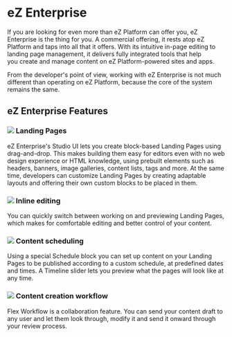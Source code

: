 # eZ Enterprise

If you are looking for even more than eZ Platform can offer you, eZ Enterprise is the thing for you. A commercial offering, it rests atop eZ Platform and taps into all that it offers. With its intuitive in-page editing to landing page management, it delivers fully integrated tools that help you create and manage content on eZ Platform-powered sites and apps.

From the developer's point of view, working with eZ Enterprise is not much different than operating on eZ Platform, because the core of the system remains the same.

## eZ Enterprise Features


### ![](img/Landing_page.png) Landing Pages

eZ Enterprise's Studio UI lets you create block-based Landing Pages using drag-and-drop. This makes building them easy for editors even with no web design experience or HTML knowledge, using prebuilt elements such as headers, banners, image galleries, content lists, tags and more. At the same time, developers can customize Landing Pages by creating adaptable layouts and offering their own custom blocks to be placed in them.

### ![](img/edit_icon.png) Inline editing

You can quickly switch between working on and previewing Landing Pages, which makes for comfortable editing and better control of your content.

### ![](img/schedule.png) Content scheduling

Using a special Schedule block you can set up content on your Landing Pages to be published according to a custom schedule, at predefined dates and times. A Timeline slider lets you preview what the pages will look like at any time.

### ![](img/flex_icon.png) Content creation workflow

Flex Workflow is a collaboration feature. You can send your content draft to any user and let them look through, modify it and send it onward through your review process.
